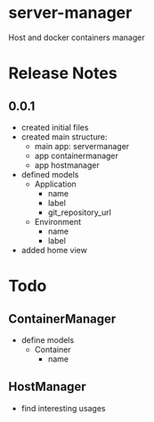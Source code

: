 # server-manager
Host and docker containers manager


# Release Notes
## 0.0.1
* created initial files
* created main structure:
  * main app: servermanager
  * app containermanager
  * app hostmanager
* defined models
  * Application
    * name
    * label
    * git_repository_url
  * Environment
    * name
    * label
* added home view

# Todo

## ContainerManager
* define models
  * Container
    * name

    

## HostManager
* find interesting usages
